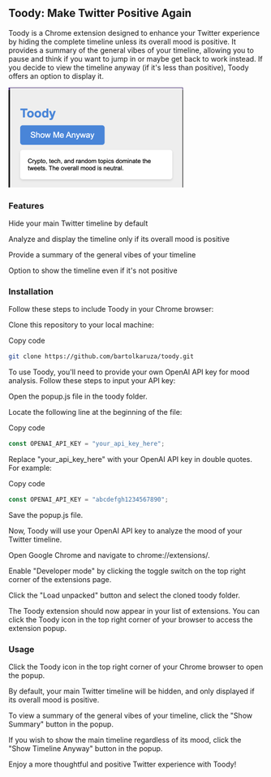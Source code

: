 ## Toody: Make Twitter Positive Again
Toody is a Chrome extension designed to enhance your Twitter experience by hiding the complete timeline unless its overall mood is positive. It provides a summary of the general vibes of your timeline, allowing you to pause and think if you want to jump in or maybe get back to work instead. If you decide to view the timeline anyway (if it's less than positive), Toody offers an option to display it.

![Screenshot](screenshot.png)

### Features
Hide your main Twitter timeline by default

Analyze and display the timeline only if its overall mood is positive

Provide a summary of the general vibes of your timeline

Option to show the timeline even if it's not positive

### Installation
Follow these steps to include Toody in your Chrome browser:

Clone this repository to your local machine:

Copy code
```bash
git clone https://github.com/bartolkaruza/toody.git
```

To use Toody, you'll need to provide your own OpenAI API key for mood analysis. Follow these steps to input your API key:

Open the popup.js file in the toody folder.

Locate the following line at the beginning of the file:

Copy code
```javascript
const OPENAI_API_KEY = "your_api_key_here";
```
Replace "your_api_key_here" with your OpenAI API key in double quotes. For example:

Copy code
```javascript
const OPENAI_API_KEY = "abcdefgh1234567890";
```
Save the popup.js file.


Now, Toody will use your OpenAI API key to analyze the mood of your Twitter timeline.

Open Google Chrome and navigate to chrome://extensions/.

Enable "Developer mode" by clicking the toggle switch on the top right corner of the extensions page.

Click the "Load unpacked" button and select the cloned toody folder.

The Toody extension should now appear in your list of extensions. You can click the Toody icon in the top right corner of your browser to access the extension popup.

### Usage
Click the Toody icon in the top right corner of your Chrome browser to open the popup.

By default, your main Twitter timeline will be hidden, and only displayed if its overall mood is positive.

To view a summary of the general vibes of your timeline, click the "Show Summary" button in the popup.

If you wish to show the main timeline regardless of its mood, click the "Show Timeline Anyway" button in the popup.

Enjoy a more thoughtful and positive Twitter experience with Toody!
